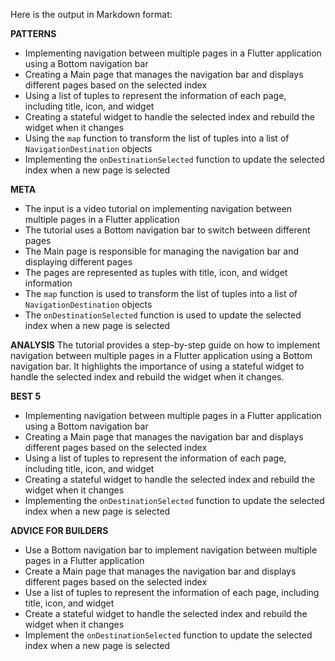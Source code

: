 Here is the output in Markdown format:

**PATTERNS**
* Implementing navigation between multiple pages in a Flutter application using a Bottom navigation bar
* Creating a Main page that manages the navigation bar and displays different pages based on the selected index
* Using a list of tuples to represent the information of each page, including title, icon, and widget
* Creating a stateful widget to handle the selected index and rebuild the widget when it changes
* Using the `map` function to transform the list of tuples into a list of `NavigationDestination` objects
* Implementing the `onDestinationSelected` function to update the selected index when a new page is selected

**META**
* The input is a video tutorial on implementing navigation between multiple pages in a Flutter application
* The tutorial uses a Bottom navigation bar to switch between different pages
* The Main page is responsible for managing the navigation bar and displaying different pages
* The pages are represented as tuples with title, icon, and widget information
* The `map` function is used to transform the list of tuples into a list of `NavigationDestination` objects
* The `onDestinationSelected` function is used to update the selected index when a new page is selected

**ANALYSIS**
The tutorial provides a step-by-step guide on how to implement navigation between multiple pages in a Flutter application using a Bottom navigation bar. It highlights the importance of using a stateful widget to handle the selected index and rebuild the widget when it changes.

**BEST 5**
* Implementing navigation between multiple pages in a Flutter application using a Bottom navigation bar
* Creating a Main page that manages the navigation bar and displays different pages based on the selected index
* Using a list of tuples to represent the information of each page, including title, icon, and widget
* Creating a stateful widget to handle the selected index and rebuild the widget when it changes
* Implementing the `onDestinationSelected` function to update the selected index when a new page is selected

**ADVICE FOR BUILDERS**
* Use a Bottom navigation bar to implement navigation between multiple pages in a Flutter application
* Create a Main page that manages the navigation bar and displays different pages based on the selected index
* Use a list of tuples to represent the information of each page, including title, icon, and widget
* Create a stateful widget to handle the selected index and rebuild the widget when it changes
* Implement the `onDestinationSelected` function to update the selected index when a new page is selected
